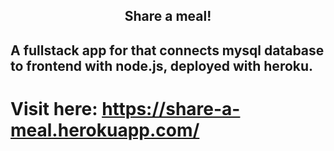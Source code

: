<h2 align="center">Share a meal!</h2>

## A fullstack app for that connects mysql database to frontend with node.js, deployed with heroku. 
# Visit here: https://share-a-meal.herokuapp.com/
